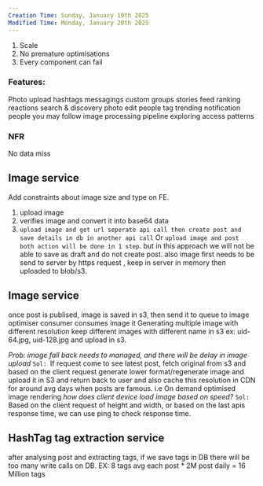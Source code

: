 ```yaml
---
Creation Time: Sunday, January 19th 2025
Modified Time: Monday, January 20th 2025
---
```

1. Scale
2. No premature optimisations
3. Every component can fail


### Features:

Photo upload
hashtags
messagings
custom groups
stories
feed
ranking
reactions
search & discovery
photo edit
people tag
trending 
notification
people you may follow
image processing pipeline
exploring access patterns


### NFR
No data miss



## Image service

Add constraints about image size and type on FE.
1. upload image
2. verifies image and convert it into base64 data
3. `upload image and get url seperate api call then create post and save details in db in another api call`
 Or `upload image and post both action will be done in 1 step`. but in this approach we will not be able to save as draft and do not create post. also image first needs to be send to server  by https request , keep in server in memory then uploaded to blob/s3.
 






## Image service
once post is publised, image is saved in s3, then send it to queue to image optimiser
consumer consumes image it 
Generating multiple image with different resolution
keep different images with different name in s3 ex: uid-64.jpg, uid-128.jpg and upload in s3.

_Prob:   image fall back needs to managed, and there will be delay in image upload_
`Sol: `If request come to see latest post, fetch original from s3 and based on the client request generate lower format/regenerate image and upload it in S3 and return back to user and also cache this resolution in CDN for around avg days when posts are famous.
i.e On demand optimised image rendering
_how does client device load image based on speed?_
`Sol:` Based on the client request of height and width, or based on the last apis response time, we can use ping to check response time.



## HashTag tag  extraction service

 after analysing post and extracting tags, if we save tags in DB there will be too many write calls on DB. 
 EX: 8 tags avg  each post * 2M post daily  = 16 Million tags  
